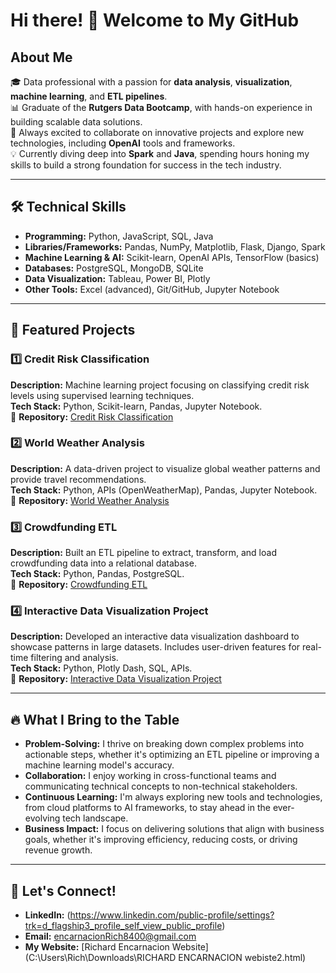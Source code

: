 # Hi there! 👋 Welcome to My GitHub

## About Me
🎓 Data professional with a passion for **data analysis**, **visualization**, **machine learning**, and **ETL pipelines**.  
📊 Graduate of the **Rutgers Data Bootcamp**, with hands-on experience in building scalable data solutions.  
🚀 Always excited to collaborate on innovative projects and explore new technologies, including **OpenAI** tools and frameworks.  
💡 Currently diving deep into **Spark** and **Java**, spending hours honing my skills to build a strong foundation for success in the tech industry.

---

## 🛠️ Technical Skills
- **Programming:** Python, JavaScript, SQL, Java  
- **Libraries/Frameworks:** Pandas, NumPy, Matplotlib, Flask, Django, Spark  
- **Machine Learning & AI:** Scikit-learn, OpenAI APIs, TensorFlow (basics)  
- **Databases:** PostgreSQL, MongoDB, SQLite  
- **Data Visualization:** Tableau, Power BI, Plotly  
- **Other Tools:** Excel (advanced), Git/GitHub, Jupyter Notebook  

---

## 🔂 Featured Projects

### 1️⃣ **Credit Risk Classification**  
**Description:** Machine learning project focusing on classifying credit risk levels using supervised learning techniques.  
**Tech Stack:** Python, Scikit-learn, Pandas, Jupyter Notebook.  
📂 **Repository:** [Credit Risk Classification](https://github.com/richy-rich1/credit-risk-classification.git)

### 2️⃣ **World Weather Analysis**  
**Description:** A data-driven project to visualize global weather patterns and provide travel recommendations.  
**Tech Stack:** Python, APIs (OpenWeatherMap), Pandas, Jupyter Notebook.  
📂 **Repository:** [World Weather Analysis](https://github.com/Cdenisemt/Project-1-Backup.git)

### 3️⃣ **Crowdfunding ETL**  
**Description:** Built an ETL pipeline to extract, transform, and load crowdfunding data into a relational database.  
**Tech Stack:** Python, Pandas, PostgreSQL.  
📂 **Repository:** [Crowdfunding ETL](https://github.com/ThatsMrDew/Crowdfunding_ETL.git)

### 4️⃣ **Interactive Data Visualization Project**  
**Description:** Developed an interactive data visualization dashboard to showcase patterns in large datasets. Includes user-driven features for real-time filtering and analysis.  
**Tech Stack:** Python, Plotly Dash, SQL, APIs.  
📂 **Repository:** [Interactive Data Visualization Project](https://github.com/dsrumi/Project-3.git)

---

## 🔥 What I Bring to the Table
- **Problem-Solving:** I thrive on breaking down complex problems into actionable steps, whether it's optimizing an ETL pipeline or improving a machine learning model's accuracy.  
- **Collaboration:** I enjoy working in cross-functional teams and communicating technical concepts to non-technical stakeholders.  
- **Continuous Learning:** I'm always exploring new tools and technologies, from cloud platforms to AI frameworks, to stay ahead in the ever-evolving tech landscape.  
- **Business Impact:** I focus on delivering solutions that align with business goals, whether it's improving efficiency, reducing costs, or driving revenue growth.  

---

## 📧 Let's Connect!
- **LinkedIn:** (https://www.linkedin.com/public-profile/settings?trk=d_flagship3_profile_self_view_public_profile)
- **Email:** encarnacionRich8400@gmail.com  
- **My Website:** [Richard Encarnacion Website](C:\Users\Rich\Downloads\RICHARD ENCARNACION webiste2.html)
